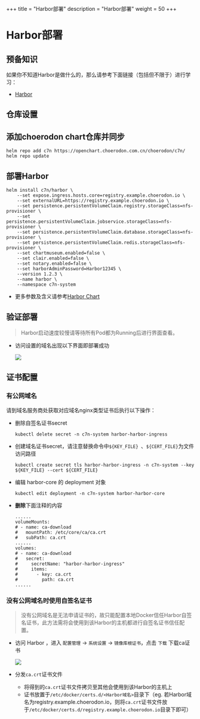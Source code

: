 +++
title = "Harbor部署"
description = "Harbor部署"
weight = 50
+++

# Harbor部署

## 预备知识

如果你不知道Harbor是做什么的，那么请参考下面链接（包括但不限于）进行学习：

- [Harbor](https://github.com/goharbor/harbor#harbor)

## 仓库设置

## 添加choerodon chart仓库并同步

```
helm repo add c7n https://openchart.choerodon.com.cn/choerodon/c7n/
helm repo update
```

## 部署Harbor

```shell
helm install c7n/harbor \
    --set expose.ingress.hosts.core=registry.example.choerodon.io \
    --set externalURL=https://registry.example.choerodon.io \
    --set persistence.persistentVolumeClaim.registry.storageClass=nfs-provisioner \
    --set persistence.persistentVolumeClaim.jobservice.storageClass=nfs-provisioner \
    --set persistence.persistentVolumeClaim.database.storageClass=nfs-provisioner \
    --set persistence.persistentVolumeClaim.redis.storageClass=nfs-provisioner \
    --set chartmuseum.enabled=false \
    --set clair.enabled=false \
    --set notary.enabled=false \
    --set harborAdminPassword=Harbor12345 \
    --version 1.2.3 \
    --name harbor \
    --namespace c7n-system
```

- 更多参数及含义请参考[Harbor Chart](https://github.com/goharbor/harbor-helm/tree/7dfc2a629a58e61c0d0a03f1d3b5ae29a7d720be#helm-chart-for-harbor)

## 验证部署

<blockquote class="note">
Harbor启动速度较慢请等待所有Pod都为Running后进行界面查看。
</blockquote>

- 访问设置的域名出现以下界面即部署成功

    ![](/docs/installation-configuration/image/harbor.png)

## 证书配置

### 有公网域名

请到域名服务商处获取对应域名nginx类型证书后执行以下操作：

- 删除自签名证书secret

    ```
    kubectl delete secret -n c7n-system harbor-harbor-ingress
    ```

- 创建域名证书secret，请注意替换命令中`${KEY_FILE} `、`${CERT_FILE}`为文件访问路径

    ```
    kubectl create secret tls harbor-harbor-ingress -n c7n-system --key ${KEY_FILE} --cert ${CERT_FILE}
    ```

- 编辑 harbor-core 的 deployment 对象

    ```
    kubectl edit deployment -n c7n-system harbor-harbor-core
    ```

- **删除**下面注释的内容

    ```
    ......
    volumeMounts:
    # - name: ca-download
    #   mountPath: /etc/core/ca/ca.crt
    #   subPath: ca.crt
    ......
    volumes:
    # - name: ca-download
    #   secret:
    #     secretName: "harbor-harbor-ingress"
    #     items:
    #       - key: ca.crt
    #         path: ca.crt
    ......
    ```

### 没有公网域名时使用自签名证书

<blockquote class="warning">
没有公网域名是无法申请证书的，故只能配置本地Docker信任Harbor自签名证书，此方法需将会使用到该Harbor的主机都进行自签名证书信任配置。
</blockquote>

- 访问 Harbor ，进入 `配置管理` -> `系统设置` -> `镜像库根证书`，点击 `下载` 下载ca证书

    ![](/docs/installation-configuration/image/get-harbor-cert.png)

- 分发`ca.crt`证书文件

  - 将得到的`ca.crt`证书文件拷贝至其他会使用到该Harbor的主机上
  - 证书放置于`/etc/docker/certs.d/<Harbor域名>`目录下（eg. 若Harbor域名为registry.example.choerodon.io，则将`ca.crt`证书文件放于`/etc/docker/certs.d/registry.example.choerodon.io`目录下即可）
